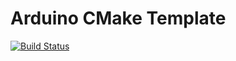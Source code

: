 # Arduino CMake Template
[![Build Status](https://travis-ci.org/matthijs-oosterhoff/arduino-cmake-template.svg?branch=master)](https://travis-ci.org/matthijs-oosterhoff/arduino-cmake-template)
